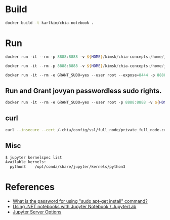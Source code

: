 # Build
```sh
docker build -t karlkim/chia-notebook .
```

# Run

```PowerShell
docker run -it --rm -p 8888:8888 -v ${HOME}/kimsk/chia-concepts:/home/jovyan -v ${env:CHIA_ROOT}:/home/jovyan/.chia-external karlkim/chia-notebook
```

```PowerShell
docker run -it --rm -p 8888:8888 -v ${HOME}/kimsk/chia-concepts:/home/jovyan -v /mnt/e/testnet/db:/home/jovyan/full_node_db karlkim/chia-notebook
```

```PowerShell
docker run -it --rm -e GRANT_SUDO=yes --user root --expose=8444 -p 8888:8888 -v ${HOME}/kimsk/chia-concepts:/home/jovyan -v /mnt/e/testnet/db:/home/jovyan/full_node_db karlkim/chia-notebook
```

## Run and Grant jovyan passwordless sudo rights.
```PowerShell
docker run -it --rm -e GRANT_SUDO=yes --user root -p 8888:8888 -v ${HOME}/kimsk/chia-concepts:/home/jovyan -v ${env:CHIA_ROOT}:/home/jovyan/.chia-external karlkim/chia-notebook
```

## curl

```sh
curl --insecure --cert /.chia/config/ssl/full_node/private_full_node.crt --key /.chia/config/ssl/full_node/private_full_node.key -d '{}' -H "Content-Type: application/json" -X POST https://host.docker.internal:8555/get_network_info
```

## Misc
```sh
$ jupyter kernelspec list
Available kernels:
  python3    /opt/conda/share/jupyter/kernels/python3
```

# References
- [What is the password for using "sudo apt-get install" command?](https://github.com/jupyter/docker-stacks/issues/949)
- [Using .NET notebooks with Jupyter Notebook / JupyterLab](https://github.com/dotnet/interactive/blob/main/docs/NotebookswithJupyter.md#using-net-notebooks-with-jupyter-notebook--jupyterlab)
- [Jupyter Server Options](https://jupyter-docker-stacks.readthedocs.io/en/latest/using/common.html#common-features)